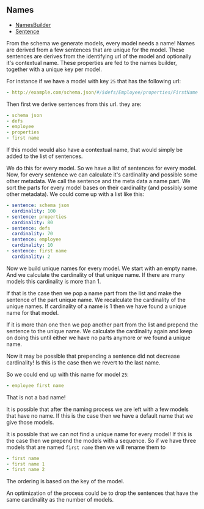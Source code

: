 ## Names

- [NamesBuilder](../packages/cargo/jns42-core/src/utils/names.rs)
- [Sentence](../packages/cargo/jns42-core/src/utils/sentence.rs)

From the schema we generate models, every model needs a name! Names are derived from a few sentences that are unique for the model. These sentences are derives from the identifying url of the model and optionally it's contextual name. These properties are fed to the names builder, together with a unique key per model.

For instance if we have a model with key `25` that has the following url:

```yaml
- http://example.com/schema.json/#/$defs/Employee/properties/FirstName
```

Then first we derive sentences from this url. they are:

```yaml
- schema json
- defs
- employee
- properties
- first name
```

If this model would also have a contextual name, that would simply be added to the list of sentences.

We do this for every model. So we have a list of sentences for every model. Now, for every sentence we can calculate it's cardinality and possible some other metadata. We call the sentence and the meta data a name part. We sort the parts for every model bases on their cardinality (and possibly some other metadata). We could come up with a list like this:

```yaml
- sentence: schema json
  cardinality: 100
- sentence: properties
  cardinality: 80
- sentence: defs
  cardinality: 70
- sentence: employee
  cardinality: 10
- sentence: first name
  cardinality: 2
```

Now we build unique names for every model. We start with an empty name. And we calculate the cardinality of that unique name. If there are many models this cardinality is more than 1.

If that is the case then we pop a name part from the list and make the sentence of the part unique name. We recalculate the cardinality of the unique names. If cardinality of a name is 1 then we have found a unique name for that model.

If it is more than one then we pop another part from the list and prepend the sentence to the unique name. We calculate the cardinality again and keep on doing this until either we have no parts anymore or we found a unique name.

Now it may be possible that prepending a sentence did not decrease cardinality! Is this is the case then we revert to the last name.

So we could end up with this name for model `25`:

```yaml
- employee first name
```

That is not a bad name!

It is possible that after the naming process we are left with a few models that have no name. If this is the case then we have a default name that we give those models.

It is possible that we can not find a unique name for every model! If this is the case then we prepend the models with a sequence. So if we have three models that are named `first name` then we will rename them to

```yaml
- first name
- first name 1
- first name 2
```

The ordering is based on the key of the model.

An optimization of the process could be to drop the sentences that have the same cardinality as the number of models.
